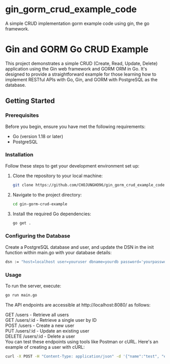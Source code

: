 # gin_gorm_crud_example_code

A simple CRUD implementation gorm example code using gin, the go framework.

# Gin and GORM Go CRUD Example

This project demonstrates a simple CRUD (Create, Read, Update, Delete) application using the Gin web framework and GORM ORM in Go. It's designed to provide a straightforward example for those learning how to implement RESTful APIs with Go, Gin, and GORM with PostgreSQL as the database.

## Getting Started

### Prerequisites

Before you begin, ensure you have met the following requirements:
- Go (version 1.18 or later)
- PostgreSQL

### Installation

Follow these steps to get your development environment set up:

1. Clone the repository to your local machine:
   ```sh
   git clone https://github.com/CHOJUNGHO96/gin_gorm_crud_example_code.git

2. Navigate to the project directory:
   ```sh
   cd gin-gorm-crud-example
   ```

3. Install the required Go dependencies:
   ```sh
   go get .
   ```
   
### Configuring the Database
Create a PostgreSQL database and user, and update the DSN in the init function within main.go with your database details:
```sh
dsn := "host=localhost user=youruser dbname=yourdb password='yourpassword' port=5432 sslmode=disable TimeZone=Asia/Seoul"
```

### Usage
To run the server, execute:
```sh
go run main.go
```
The API endpoints are accessible at http://localhost:8080/ as follows:

GET /users - Retrieve all users </br>
GET /users/:id - Retrieve a single user by ID </br>
POST /users - Create a new user </br>
PUT /users/:id - Update an existing user </br>
DELETE /users/:id - Delete a user </br>
You can test these endpoints using tools like Postman or cURL. Here's an example of creating a user with cURL:
```sh
curl -X POST -H "Content-Type: application/json" -d '{"name":"test", "email":"test@test.com", "reg_date":"2024-01-01"}' http://localhost:8080/users
```
